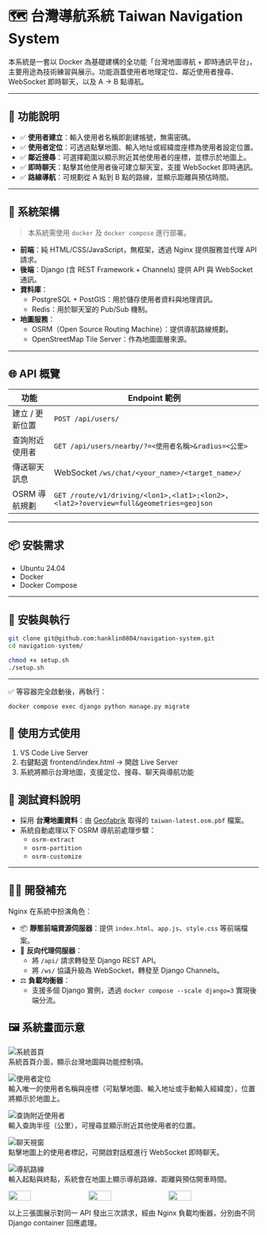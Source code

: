 # 🗺️ 台灣導航系統 Taiwan Navigation System

本系統是一套以 Docker 為基礎建構的全功能「台灣地圖導航 + 即時通訊平台」，主要用途為技術練習與展示。功能涵蓋使用者地理定位、鄰近使用者搜尋、WebSocket 即時聊天，以及 A → B 點導航。

---

## 🚀 功能說明

- ✅ **使用者建立**：輸入使用者名稱即創建帳號，無需密碼。
- ✅ **使用者定位**：可透過點擊地圖、輸入地址或經緯度座標為使用者設定位置。
- ✅ **鄰近搜尋**：可選擇範圍以顯示附近其他使用者的座標，並標示於地圖上。
- ✅ **即時聊天**：點擊其他使用者後可建立聊天室，支援 WebSocket 即時通訊。
- ✅ **路線導航**：可規劃從 A 點到 B 點的路線，並顯示距離與預估時間。
  
---

## 🧱 系統架構

> 本系統需使用 `docker` 及 `docker compose` 進行部署。

- **前端**：純 HTML/CSS/JavaScript，無框架，透過 Nginx 提供服務並代理 API 請求。
- **後端**：Django (含 REST Framework + Channels) 提供 API 與 WebSocket 通訊。
- **資料庫**：
  - PostgreSQL + PostGIS：用於儲存使用者資料與地理資訊。
  - Redis：用於聊天室的 Pub/Sub 機制。
- **地圖服務**：
  - OSRM（Open Source Routing Machine）：提供導航路線規劃。
  - OpenStreetMap Tile Server：作為地圖圖層來源。

---

## 🌐 API 概覽

| 功能             | Endpoint 範例 |
|------------------|----------------|
| 建立 / 更新位置  | `POST /api/users/` |
| 查詢附近使用者   | `GET /api/users/nearby/?=<使用者名稱>&radius=<公里>` |
| 傳送聊天訊息     | WebSocket `/ws/chat/<your_name>/<target_name>/` |
| OSRM 導航規劃    | `GET /route/v1/driving/<lon1>,<lat1>;<lon2>,<lat2>?overview=full&geometries=geojson` |

---

## 📦 安裝需求

- Ubuntu 24.04
- Docker
- Docker Compose

---

## 🔧 安裝與執行

```bash
git clone git@github.com:hanklin0804/navigation-system.git
cd navigation-system/

chmod +x setup.sh
./setup.sh
```

---

✅ 等容器完全啟動後，再執行：
```bash
docker compose exec django python manage.py migrate
```

## 📍 使用方式使用 
1. VS Code Live Server
2. 右鍵點選 frontend/index.html → 開啟 Live Server
3. 系統將顯示台灣地圖，支援定位、搜尋、聊天與導航功能

## 🧪 測試資料說明

- 採用 **台灣地圖資料**：由 [Geofabrik](https://download.geofabrik.de/) 取得的 `taiwan-latest.osm.pbf` 檔案。
- 系統自動處理以下 OSRM 導航前處理步驟：
  - `osrm-extract`
  - `osrm-partition`
  - `osrm-customize`

---

## 🧑‍💻 開發補充

Nginx 在系統中扮演角色：

- 📦 **靜態前端資源伺服器**：提供 `index.html`、`app.js`、`style.css` 等前端檔案。
- 🔄 **反向代理伺服器**：
  - 將 `/api/` 請求轉發至 Django REST API。
  - 將 `/ws/` 協議升級為 WebSocket，轉發至 Django Channels。
- ⚖️ **負載均衡器**：
  - 支援多個 Django 實例，透過 `docker compose --scale django=3` 實現後端分流。

## 🖼️ 系統畫面示意

![系統首頁](docs/images/map-home.png)  
系統首頁介面，顯示台灣地圖與功能控制項。

![使用者定位](docs/images/input-user-location.png)  
輸入唯一的使用者名稱與座標（可點擊地圖、輸入地址或手動輸入經緯度），位置將顯示於地圖上。

![查詢附近使用者](docs/images/search-nearby.png)  
輸入查詢半徑（公里），可搜尋並顯示附近其他使用者的位置。

![聊天視窗](docs/images/chat-ui.png)  
點擊地圖上的使用者標記，可開啟對話框進行 WebSocket 即時聊天。

![導航路線](docs/images/route-planning.png)  
輸入起點與終點，系統會在地圖上顯示導航路線、距離與預估開車時間。

<div style="display:flex; gap:10px;">
  <img src="docs/images/load-balance-1.png" width="30%" />
  <img src="docs/images/load-balance-2.png" width="30%" />
  <img src="docs/images/load-balance-3.png" width="30%" />
</div>

以上三張圖展示對同一 API 發出三次請求，經由 Nginx 負載均衡器，分別由不同 Django container 回應處理。
